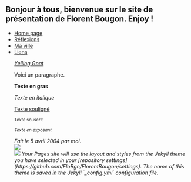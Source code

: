 ## Bonjour à tous, bienvenue sur le site de présentation de Florent Bougon. Enjoy !
<!-- création du menu -->
<ul class="navbar">
  <li><a href="index.html">Home page</a>
  <li><a href="reflexions.html">Réflexions</a>
  <li><a href="ville.html">Ma ville</a>
  <li><a href="liens.html">Liens</a>
    
<p><a href="https://youtu.be/JYEaAehLoQs?t=43"> 
<i>Yelling Goat</i></a>
<p>Voici un paragraphe.
<p><b>Texte en gras</b>
<p><i>Texte en italique</i>
<p><u>Texte souligné</u>
<p><sub>Texte souscrit</sub>
<!-- commentaire -->
<address><p><sup>Texte en exposant</sup>
<p>Fait le 5 avril 2004 par moi.
<br>

<img src="https://emojipedia-us.s3.dualstack.us-west-1.amazonaws.com/thumbs/120/apple/198/pile-of-poo_1f4a9.png" class="center">

<br>

<img src="http://www.monsite.com/mon -adorable-chien.jpg">
Your Pages site will use the layout and styles from the Jekyll theme you have selected in your [repository settings](https://github.com/FloBgn/FlorentBougon/settings). The name of this theme is saved in the Jekyll `_config.yml` configuration file.

